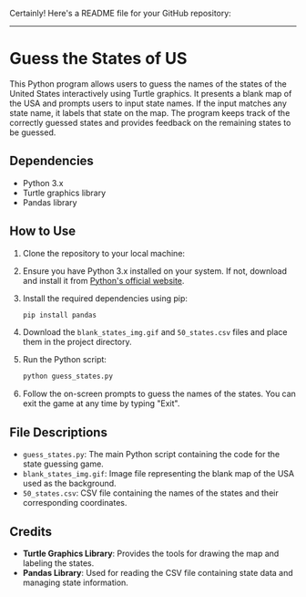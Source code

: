 Certainly! Here's a README file for your GitHub repository:

---

# Guess the States of US

This Python program allows users to guess the names of the states of the United States interactively using Turtle graphics. It presents a blank map of the USA and prompts users to input state names. If the input matches any state name, it labels that state on the map. The program keeps track of the correctly guessed states and provides feedback on the remaining states to be guessed.

## Dependencies

- Python 3.x
- Turtle graphics library
- Pandas library

## How to Use

1. Clone the repository to your local machine:

2. Ensure you have Python 3.x installed on your system. If not, download and install it from [Python's official website](https://www.python.org/downloads/).

3. Install the required dependencies using pip:

   ```bash
   pip install pandas
   ```

4. Download the `blank_states_img.gif` and `50_states.csv` files and place them in the project directory.

5. Run the Python script:

   ```bash
   python guess_states.py
   ```

6. Follow the on-screen prompts to guess the names of the states. You can exit the game at any time by typing "Exit".

## File Descriptions

- `guess_states.py`: The main Python script containing the code for the state guessing game.
- `blank_states_img.gif`: Image file representing the blank map of the USA used as the background.
- `50_states.csv`: CSV file containing the names of the states and their corresponding coordinates.

## Credits

- **Turtle Graphics Library**: Provides the tools for drawing the map and labeling the states.
- **Pandas Library**: Used for reading the CSV file containing state data and managing state information.

